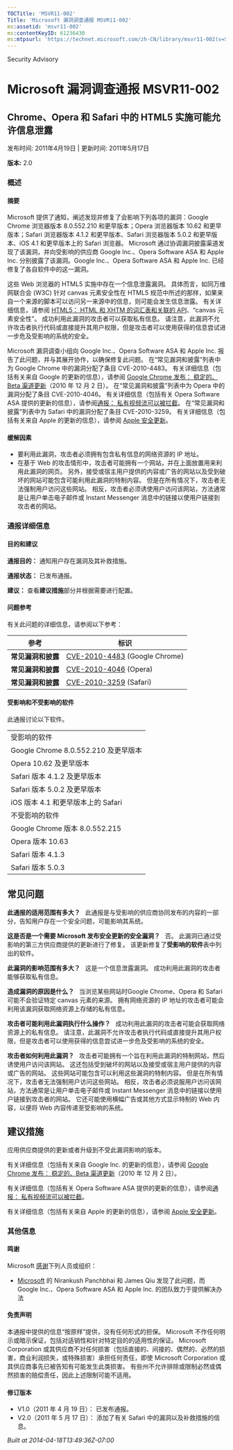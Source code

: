 ```yaml
---
TOCTitle: 'MSVR11-002'
Title: 'Microsoft 漏洞调查通报 MSVR11-002'
ms:assetid: 'msvr11-002'
ms:contentKeyID: 61236430
ms:mtpsurl: 'https://technet.microsoft.com/zh-CN/library/msvr11-002(v=Security.10)'
---
```


Security Advisory

Microsoft 漏洞调查通报 MSVR11-002
=================================

Chrome、Opera 和 Safari 中的 HTML5 实施可能允许信息泄露
-------------------------------------------------------

发布时间: 2011年4月19日 | 更新时间: 2011年5月17日

**版本:** 2.0

### 概述

#### 摘要

Microsoft 提供了通知，阐述发现并修复了会影响下列各项的漏洞：Google Chrome 浏览器版本 8.0.552.210 和更早版本；Opera 浏览器版本 10.62 和更早版本；Safari 浏览器版本 4.1.2 和更早版本、Safari 浏览器版本 5.0.2 和更早版本、iOS 4.1 和更早版本上的 Safari 浏览器。 Microsoft 通过协调漏洞披露渠道发现了该漏洞，并向受影响的供应商 Google Inc.、Opera Software ASA 和 Apple Inc. 分别披露了该漏洞。Google Inc.、Opera Software ASA 和 Apple Inc. 已经修复了各自软件中的这一漏洞。

这些 Web 浏览器的 HTML5 实施中存在一个信息泄露漏洞。 具体而言，如同万维网联合会 (W3C) 针对 canvas 元素安全性在 HTML5 规范中所述的那样，如果来自一个来源的脚本可以访问另一来源中的信息，则可能会发生信息泄露。 有关详细信息，请参阅 [HTML5： HTML 和 XHTM 的词汇表和关联的 API](http://dev.w3.org/html5/spec/the-canvas-element.html)、“canvas 元素安全性”。 成功利用此漏洞的攻击者可以获取私有信息。 请注意，此漏洞不允许攻击者执行代码或直接提升其用户权限，但是攻击者可以使用获得的信息尝试进一步危及受影响的系统的安全。

Microsoft 漏洞调查小组向 Google Inc.、Opera Software ASA 和 Apple Inc. 报告了此问题，并与其展开协作，以确保修复此问题。 在“常见漏洞和披露”列表中为 Google Chrome 中的漏洞分配了条目 CVE-2010-4483。 有关详细信息（包括有关来自 Google 的更新的信息），请参阅 [Google Chrome 发布： 稳定的、Beta 渠道更新](http://googlechromereleases.blogspot.com/2010/12/stable-beta-channel-updates.html)（2010 年 12 月 2 日）。 在“常见漏洞和披露”列表中为 Opera 中的漏洞分配了条目 CVE-2010-4046。 有关详细信息（包括有关 Opera Software ASA 提供的更新的信息），请参阅[通报： 私有视频流可以被拦截](http://www.opera.com/support/kb/view/974/)。 在“常见漏洞和披露”列表中为 Safari 中的漏洞分配了条目 CVE-2010-3259。 有关详细信息（包括有关来自 Apple 的更新的信息），请参阅 [Apple 安全更新](http://support.apple.com/kb/ht1222)。

#### 缓解因素

-   要利用此漏洞，攻击者必须拥有包含私有信息的网络资源的 IP 地址。
-   在基于 Web 的攻击情形中，攻击者可能拥有一个网站，并在上面放置用来利用此漏洞的网页。 另外，接受或宿主用户提供的内容或广告的网站以及受到破坏的网站可能包含可能利用此漏洞的特制内容。 但是在所有情况下，攻击者无法强制用户访问这些网站。 相反，攻击者必须诱使用户访问该网站，方法通常是让用户单击电子邮件或 Instant Messenger 消息中的链接以使用户链接到攻击者的网站。

### 通报详细信息

#### 目的和建议

**通报目的：** 通知用户存在漏洞及其补救措施。

**通报状态：** 已发布通报。

**建议：** 查看**建议措施**部分并根据需要进行配置。

#### 问题参考

有关此问题的详细信息，请参阅以下参考：

| 参考               | 标识                                                                                         |
|--------------------|----------------------------------------------------------------------------------------------|
| **常见漏洞和披露** | [CVE-2010-4483](http://cve.mitre.org/cgi-bin/cvename.cgi?name=cve-2010-4483) (Google Chrome) |
| **常见漏洞和披露** | [CVE-2010-4046](http://cve.mitre.org/cgi-bin/cvename.cgi?name=cve-2010-4046) (Opera)         |
| **常见漏洞和披露** | [CVE-2010-3259](http://cve.mitre.org/cgi-bin/cvename.cgi?name=cve-2010-3259) (Safari)        |

#### 受影响和不受影响的软件

此通报讨论以下软件。

|                                      |
|--------------------------------------|
| 受影响的软件                         |
| Google Chrome 8.0.552.210 及更早版本 |
| Opera 10.62 及更早版本               |
| Safari 版本 4.1.2 及更早版本         |
| Safari 版本 5.0.2 及更早版本         |
| iOS 版本 4.1 和更早版本上的 Safari   |
| 不受影响的软件                       |
| Google Chrome 版本 8.0.552.215       |
| Opera 版本 10.63                     |
| Safari 版本 4.1.3                    |
| Safari 版本 5.0.3                    |

常见问题
--------

<span></span>
**此通报的适用范围有多大？**  
此通报是与受影响的供应商协同发布的内容的一部分，告知用户存在一个安全问题，可能影响其系统。

**这是否是一个需要 Microsoft 发布安全更新的安全漏洞？**  
否。 此漏洞已通过受影响的第三方供应商提供的更新进行了修复。 该更新修复了**受影响的软件**表中列出的软件。

**此漏洞的影响范围有多大？**  
这是一个信息泄露漏洞。 成功利用此漏洞的攻击者能够获取私有信息。

**造成漏洞的原因是什么？**  
当浏览某些网站时Google Chrome、Opera 和 Safari 可能不会验证特定 canvas 元素的来源。 拥有网络资源的 IP 地址的攻击者可能会利用该漏洞获取网络资源上存储的私有信息。

**攻击者可能利用此漏洞执行什么操作？**  
成功利用此漏洞的攻击者可能会获取网络资源上的私有信息。 请注意，此漏洞不允许攻击者执行代码或直接提升其用户权限，但是攻击者可以使用获得的信息尝试进一步危及受影响的系统的安全。

**攻击者如何利用此漏洞？**  
攻击者可能拥有一个旨在利用此漏洞的特制网站，然后诱使用户访问该网站。 这还包括受到破坏的网站以及接受或宿主用户提供的内容或广告的网站。 这些网站可能包含可以利用这些漏洞的特制内容。 但是在所有情况下，攻击者无法强制用户访问这些网站。 相反，攻击者必须说服用户访问该网站，方法通常是让用户单击电子邮件或 Instant Messenger 消息中的链接以使用户链接到攻击者的网站。 它还可能使用横幅广告或其他方式显示特制的 Web 内容，以便将 Web 内容传递至受影响的系统。

建议措施
--------

<span></span>
应用供应商提供的更新或者升级到不受此漏洞影响的版本。

有关详细信息（包括有关来自 Google Inc. 的更新的信息），请参阅 [Google Chrome 发布： 稳定的、Beta 渠道更新](http://googlechromereleases.blogspot.com/2010/12/stable-beta-channel-updates.html)（2010 年 12 月 2 日）。

有关详细信息（包括有关 Opera Software ASA 提供的更新的信息），请参阅[通报： 私有视频流可以被拦截](http://www.opera.com/support/kb/view/974/)。

有关详细信息（包括有关来自 Apple 的更新的信息），请参阅 [Apple 安全更新](http://support.apple.com/kb/ht1222)。

### 其他信息

#### 鸣谢

Microsoft [感谢](http://go.microsoft.com/fwlink/?linkid=21127)下列人员或组织：

-   [Microsoft](http://www.microsoft.com) 的 Nirankush Panchbhai 和 James Qiu 发现了此问题，而 Google Inc.、Opera Software ASA 和 Apple Inc. 的团队致力于提供解决办法

#### 免责声明

本通报中提供的信息“按原样”提供，没有任何形式的担保。 Microsoft 不作任何明示或暗示保证，包括对适销性和针对特定目的的适用性的保证。 Microsoft Corporation 或其供应商不对任何损害（包括直接的、间接的、偶然的、必然的损害，商业利润损失，或特殊损害）承担任何责任，即使 Microsoft Corporation 或其供应商事先已被告知有可能发生此类损害。 有些州不允许排除或限制必然或偶然损害的赔偿责任，因此上述限制可能不适用。

#### 修订版本

-   V1.0（2011 年 4 月 19 日）： 已发布通报。
-   V2.0（2011 年 5 月 17 日）： 添加了有关 Safari 中的漏洞以及补救措施的信息。

*Built at 2014-04-18T13:49:36Z-07:00*
